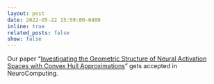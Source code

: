 ```yaml
---
layout: post
date: 2022-05-22 15:59:00-0400
inline: true
related_posts: false
show: false
---
```


Our paper “[Investigating the Geometric Structure of Neural Activation Spaces with Convex Hull Approximations](https://doi.org/10.1016/j.neucom.2022.05.019)” gets accepted in NeuroComputing.
